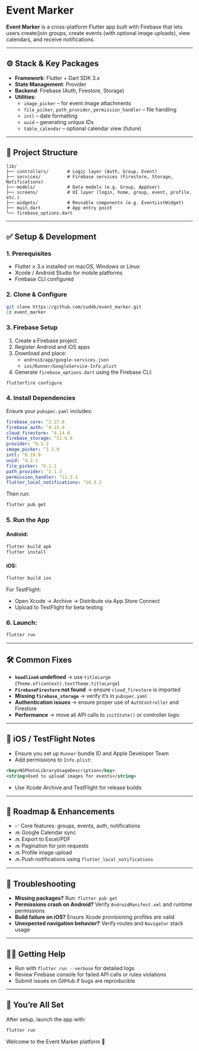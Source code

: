 # Event Marker

**Event Marker** is a cross-platform Flutter app built with Firebase that lets users create/join groups, create events (with optional image uploads), view calendars, and receive notifications.

---

## ⚙️ Stack & Key Packages

- **Framework**: Flutter + Dart SDK 3.x  
- **State Management**: Provider  
- **Backend**: Firebase (Auth, Firestore, Storage)  
- **Utilities**:
  - `image_picker` – for event image attachments  
  - `file_picker`, `path_provider`, `permission_handler` – file handling  
  - `intl` – date formatting  
  - `uuid` – generating unique IDs  
  - `table_calendar` – optional calendar view (future)

---

## 📁 Project Structure

```
lib/
├── controllers/       # Logic layer (Auth, Group, Event)
├── services/          # Firebase services (Firestore, Storage, Notifications)
├── models/            # Data models (e.g. Group, AppUser)
├── screens/           # UI layer (login, home, group, event, profile, etc.)
├── widgets/           # Reusable components (e.g. EventListWidget)
├── main.dart          # App entry point
└── firebase_options.dart
```

---

## ✅ Setup & Development

### 1. Prerequisites

- Flutter ≥ 3.x installed on macOS, Windows or Linux  
- Xcode / Android Studio for mobile platforms  
- Firebase CLI configured

### 2. Clone & Configure

```bash
git clone https://github.com/suddk/event_marker.git
cd event_marker
```

### 3. Firebase Setup

1. Create a Firebase project  
2. Register Android and iOS apps  
3. Download and place:
   - `android/app/google-services.json`
   - `ios/Runner/GoogleService-Info.plist`
4. Generate `firebase_options.dart` using the Firebase CLI:

```bash
flutterfire configure
```

### 4. Install Dependencies

Ensure your `pubspec.yaml` includes:

```yaml
firebase_core: ^2.27.0
firebase_auth: ^4.15.0
cloud_firestore: ^4.14.0
firebase_storage: ^11.6.0
provider: ^6.1.2
image_picker: ^1.1.0
intl: ^0.19.0
uuid: ^4.2.1
file_picker: ^6.1.1
path_provider: ^2.1.3
permission_handler: ^11.3.1
flutter_local_notifications: ^16.3.2
```

Then run:

```bash
flutter pub get
```

### 5. Run the App

#### Android:

```bash
flutter build apk
flutter install
```

#### iOS:

```bash
flutter build ios
```

For TestFlight:
- Open Xcode → Archive → Distribute via App Store Connect  
- Upload to TestFlight for beta testing

### 6. Launch:

```bash
flutter run
```

---

## 🛠 Common Fixes

- **`headline6` undefined** → use `titleLarge` (`Theme.of(context).textTheme.titleLarge`)  
- **`FirebaseFirestore` not found** → ensure `cloud_firestore` is imported  
- **Missing `firebase_storage`** → verify it’s in `pubspec.yaml`  
- **Authentication issues** → ensure proper use of `AuthController` and Firestore  
- **Performance** → move all API calls to `initState()` or controller logic

---

## 📱 iOS / TestFlight Notes

- Ensure you set up `Runner` bundle ID and Apple Developer Team  
- Add permissions to `Info.plist`:

```xml
<key>NSPhotoLibraryUsageDescription</key>
<string>Used to upload images for events</string>
```

- Use Xcode Archive and TestFlight for release builds

---

## 🔭 Roadmap & Enhancements

- ✅ Core features: groups, events, auth, notifications  
- 🔜 Google Calendar sync  
- 🔜 Export to Excel/PDF  
- 🔜 Pagination for join requests  
- 🔜 Profile image upload  
- 🔜 Push notifications using `flutter_local_notifications`

---

## 📌 Troubleshooting

- **Missing packages?** Run: `flutter pub get`  
- **Permissions crash on Android?** Verify `AndroidManifest.xml` and runtime permissions  
- **Build failure on iOS?** Ensure Xcode provisioning profiles are valid  
- **Unexpected navigation behavior?** Verify routes and `Navigator` stack usage

---

## 👨‍💻 Getting Help

- Run with `flutter run --verbose` for detailed logs  
- Review Firebase console for failed API calls or rules violations  
- Submit issues on GitHub if bugs are reproducible

---

## 🎉 You’re All Set

After setup, launch the app with:

```bash
flutter run
```

Welcome to the Event Marker platform 🚀
